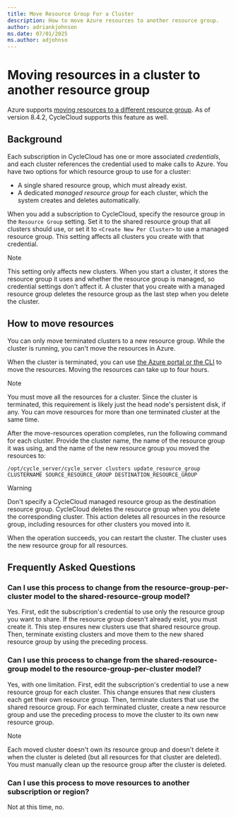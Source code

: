 ```yaml
---
title: Move Resource Group For a Cluster
description: How to move Azure resources to another resource group.
author: adriankjohnson
ms.date: 07/01/2025
ms.author: adjohnso
---
```


# Moving resources in a cluster to another resource group

Azure supports [moving resources to a different resource group](https://aka.ms/MoveAzureResources). As of version 8.4.2, CycleCloud supports this feature as well.

## Background

Each subscription in CycleCloud has one or more associated _credentials_, and each cluster references the credential used to make calls to Azure. You have two options for which resource group to use for a cluster:

* A single shared resource group, which must already exist.
* A dedicated _managed resource group_ for each cluster, which the system creates and deletes automatically.

When you add a subscription to CycleCloud, specify the resource group in the `Resource Group` setting. Set it to the shared resource group that all clusters should use, or set it to `<Create New Per Cluster>` to use a managed resource group. This setting affects all clusters you create with that credential.

> [!NOTE]
> This setting only affects new clusters. When you start a cluster, it stores the resource group it uses and whether the resource group is managed, so credential settings don't affect it. A cluster that you create with a managed resource group deletes the resource group as the last step when you delete the cluster.

## How to move resources

You can only move terminated clusters to a new resource group. While the cluster is running, you can't move the resources in Azure.

When the cluster is terminated, you can use [the Azure portal or the CLI](https://aka.ms/MoveAzureResources) to move the resources. Moving the resources can take up to four hours.

> [!NOTE]
> You must move all the resources for a cluster. Since the cluster is terminated, this requirement is likely just the head node's persistent disk, if any. You can move resources for more than one terminated cluster at the same time.

After the move-resources operation completes, run the following command for each cluster. Provide the cluster name, the name of the resource group it was using, and the name of the new resource group you moved the resources to:

```
/opt/cycle_server/cycle_server clusters update_resource_group CLUSTERNAME SOURCE_RESOURCE_GROUP DESTINATION_RESOURCE_GROUP
```

> [!WARNING]
> Don't specify a CycleCloud managed resource group as the destination resource group. CycleCloud deletes the resource group when you delete the corresponding cluster. This action deletes all resources in the resource group, including resources for other clusters you moved into it.

When the operation succeeds, you can restart the cluster. The cluster uses the new resource group for all resources.

## Frequently Asked Questions

### Can I use this process to change from the resource-group-per-cluster model to the shared-resource-group model?

Yes. First, edit the subscription's credential to use only the resource group you want to share. If the resource group doesn't already exist, you must create it. This step ensures new clusters use that shared resource group. Then, terminate existing clusters and move them to the new shared resource group by using the preceding process.

### Can I use this process to change from the shared-resource-group model to the resource-group-per-cluster model?

Yes, with one limitation. First, edit the subscription's credential to use a new resource group for each cluster. This change ensures that new clusters each get their own resource group. Then, terminate clusters that use the shared resource group. For each terminated cluster, create a new resource group and use the preceding process to move the cluster to its own new resource group.

> [!NOTE]
> Each moved cluster doesn't own its resource group and doesn't delete it when the cluster is deleted (but all resources for that cluster are deleted). You must manually clean up the resource group after the cluster is deleted.

### Can I use this process to move resources to another subscription or region?

Not at this time, no.
